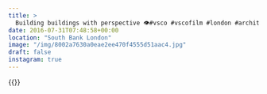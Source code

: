 ```yaml
---
title: >
  Building buildings with perspective 👁#vsco #vscofilm #london #architecture #thames #landscape
date: 2016-07-31T07:48:58+00:00
location: "South Bank London"
image: "/img/8002a7630a0eae2ee470f4555d51aac4.jpg"
draft: false
instagram: true
---
```


{{<photo src="/img/8002a7630a0eae2ee470f4555d51aac4.jpg">}}
